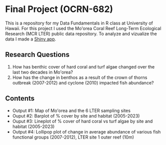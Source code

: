 # Final Project (OCRN-682) 
This is a repository for my Data Fundamentals in R class at University of Hawaii. For this project I used the Mo'orea Coral Reef Long-Term Ecological Research (MCR LTER) public data repository. To analyze and vizualize the data I made a [Shiny app]( https://annie-deck.shinyapps.io/Final_project_shiny/). 

## Research Questions
1) How has benthic cover of hard coral and turf algae changed over the last two decades in Mo'orea?
2) How has the change in benthos as a result of the crown of thorns outbreak (2007-2012) and cyclone (2010) impacted fish abundance?

## Contents
* Output #1: Map of Mo'orea and the 6 LTER sampling sites
* Ouput #2: Barplot of % cover by site and habitat (2005-2023)
* Ouput #3: Lineplot of % cover of hard coral vs turf algae by site and habitat (2005-2023)
* Output #4: Lollipop plot of change in average abundance of various fish functional groups (2007-2012), LTER site 1 outer reef (10m)


